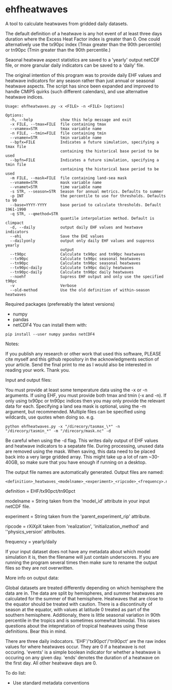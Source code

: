 # ehfheatwaves
A tool to calculate heatwaves from gridded daily datasets.

The default definition of a heatwave is any hot event of at least three days
duration where the Excess Heat Factor index is greater than 0.
One could alternatively use the tx90pc index (Tmax greater than the 90th
percentile) or tn90pc (Tmin greater than the 90th percentile.)

Seaonal heatwave aspect statistics are saved to a 'yearly' output netCDF file,
or more granular daily indicators can be saved to a 'daily' file.

The original intention of this program was to provide daily EHF values and
heatwave indicators for any season rather than just annual or seasonal
heatwave aspects. The script has since been expanded and improved to handle
CMIP5 quirks (such different calendars), and use alternative heatwave indices.

```
Usage: ehfheatwaves.py -x <FILE> -n <FILE> [options]

Options:
  -h, --help            show this help message and exit
  -x FILE, --tmax=FILE  file containing tmax
  --vnamex=STR          tmax variable name
  -n FILE, --tmin=FILE  file containing tmin
  --vnamen=STR          tmin variable name
  --bpfx=FILE           Indicates a future simulation, specifying a tmax file
                        containing the historical base period to be used
  --bpfn=FILE           Indicates a future simulation, specifying a tmin file
                        containing the historical base period to be used
  -m FILE, --mask=FILE  file containing land-sea mask
  --vnamem=STR          mask variable name
  --vnamet=STR          time variable name
  -s STR, --season=STR  Season for annual metrics. Defaults to summer
  -p INT                the percentile to use for thresholds. Defaults to 90
  --base=YYYY-YYYY      base period to calculate thresholds. Default 1961-1990
  -q STR, --qmethod=STR
                        quantile interpolation method. Default is climpact
  -d, --daily           output daily EHF values and heatwave indicators
  --ehi                 Save the EHI values
  --dailyonly           output only daily EHF values and suppress yearly
                        output
  --t90pc               Calculate tx90pc and tn90pc heatwaves
  --tx90pc              Calculate tx90pc seasonal heatwaves
  --tn90pc              Calculate tn90pc seasonal heatwaves
  --tx90pc-daily        Calculate tx90pc daily heatwaves
  --tn90pc-daily        Calculate tn90pc daily heatwaves
  --noehf               Supress EHF output and only use the specified t90pc
  -v                    Verbose
  --old-method          Use the old definition of within-season heatwaves
```

Required packages (prefereably the latest versions)
 * numpy
 * pandas
 * netCDF4
You can install them with:
```
pip install --user numpy pandas netCDF4
```

Notes:

If you publish any research or other work that used this software, PLEASE cite
myself and this github repository in the acknowledgments section of your
article. Send the final print to me as I would also be interested in reading
your work. Thank you.


Input and output files:

You must provide at least some temperature data using the -x or -n arguments.
If using EHF, you must provide both tmax and tmin (-x and -n). If only using
tx90pc or tn90pc indices then you may only provide the relevant data for each.
Specifying a land sea mask is optional, using the -m argument, but recommended.
Multiple files can be specified using wildcards, use quotes when doing so. e.g.
```
python ehfheatwaves.py -x "/direcory/tasmax_\*" -n "/direcory/tasmin_*" -m "/direcory/mask.nc" -d
```

Be careful when using the -d flag. This writes daily output of EHF values
and heatwave indicators to a sepatate file. During processing, unused data
are removed using the mask. When saving, this data need to be placed back
into a very large gridded array. This might take up a lot of ram ~30-40GB, so
make sure that you have enough if running on a desktop.

The output file names are automatically generated. Output files are named:
```
<definition>_heatwaves_<modelname>_<experiment>_<ripcode>_<frequency>.nc
```
definition = EHF/tx90pct/tn90pct

modelname = String taken from the 'model_id' attribute in your input netCDF file.

experiment = String taken from the 'parent_experiment_rip' attribute.

ripcode = rXiXpX taken from 'realization', 'initialization_method' and ''physics_version' attributes.

frequency = yearly/daily

If your input dataset does not have any metadata about which model simulation
it is, then the filename will just contain underscores. If you are running the
program several times then make sure to rename the output files so they are not
overwritten.

More info on output data:

Global datasets are treated differently depending on which hemisphere the
data are in. The data are split by hemispheres, and summer heatwaves are
calculated for the summer of that hemisphere. Heatwaves that are close to
the equator should be treated with caution. There is a discontinuity of
season at the equator, with values at latitude 0 treated as part of the
southern hemisphere. Additionaly, there is little seasonal variation in 90th
percentile in the tropics and is sometimes somewhat bimodal. This raises
questions about the intepretation of tropical heatwaves using these definitions.
Bear this in mind.

There are three daily indocators. 'EHF'/'tx90pct'/'tn90pct' are the raw index
values for where heatwaves occur. They are 0 if a heatwave is not occuring.
'events' is a simple boolean indicator for whether a heatwave is occuring on
any given day.
'ends' denotes the duration of a heatwave on the first day. All other heatwave
days are 0.

To do list:
 * Use standard metadata conventions